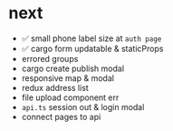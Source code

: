 # next
- ✅ small phone label size at `auth page`
- ✅ cargo form updatable & staticProps
- errored groups
- cargo create publish modal
- responsive map & modal
- redux address list
- file upload component err
- `api.ts` session out & login modal
- connect pages to api
